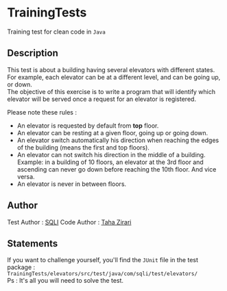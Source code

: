 # TrainingTests
Training test for clean code in `Java`
## Description
 This test is about a building having several elevators with different states.
 For example, each elevator can be at a different level, and can be going up,
 or down.</br>
 The objective of this exercise is to write a program that will identify which
 elevator will be served once a request for an elevator is registered.
 </p>
 
 Please note these rules : </br>
 - An elevator is requested by default from <b>top</b> floor. </br>
 - An elevator can be resting at a given floor, going up or going down. </br>
 - An elevator switch automatically his direction when reaching the edges of
  the building (means the first and top floors). </br>
 - An elevator can not switch his direction in the middle of a building.
  Example: in a building of 10 floors, an elevator at the 3rd floor and
  ascending can never go down before reaching the 10th floor. And vice
  versa.</br>
  - An elevator is never in between floors.

## Author 
Test Author : [SQLI](http://www.sqli.com/)
Code Author : [Taha Zirari](http://www.linkedin.com/in/taha-zirari)
## Statements
If you want to challenge yourself, you'll find the `JUnit` file in the test package : </br> 
`TrainingTests/elevators/src/test/java/com/sqli/test/elevators/` </br>
Ps : It's all you will need to solve the test.
